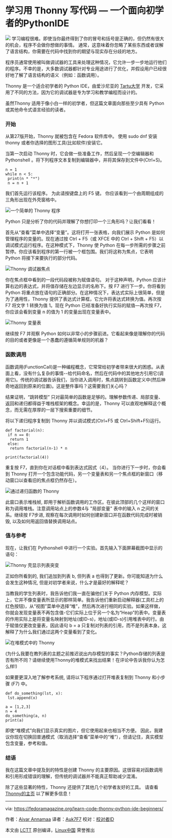 学习用 Thonny 写代码 — 一个面向初学者的PythonIDE
======

![](https://fedoramagazine.org/wp-content/uploads/2018/02/thonny.png-945x400.jpg)
学习编程很难。即使当你最终得到了你的冒号和括号是正确的，但仍然有很大的机会，程序不会做你想做的事情。 通常，这意味着你忽略了某些东西或者误解了语言结构，你需要在代码中找到你的期望与现实存在分歧的地方。

程序员通常使用被叫做调试器的工具来处理这种情况，它允许一步一步地运行他们的程序。不幸的是，大多数调试器都针对专业用途进行了优化，并假设用户已经很好地了解了语言结构的语义（例如：函数调用）。

Thonny 是一个适合初学者的 Python IDE，由爱沙尼亚的 [Tartu大学][1] 开发，它采用了不同的方法，因为它的调试器是专为学习和教学编程而设计的。

虽然Thonny 适用于像小白一样的初学者，但这篇文章面向那些至少具有 Python 或其他命令式语言经验的读者。

### 开始

从第27版开始，Thonny 就被包含在 Fedora 软件库中。 使用 sudo dnf 安装 thonny 或者你选择的图形工具(比如软件)安装它。

当第一次启动 Thonny 时，它会做一些准备工作，然后呈现一个空编辑器和 Pythonshell 。将下列程序文本复制到编辑器中，并将其保存到文件中(Ctrl+S)。
```
n = 1
while n < 5:
 print(n * "*")
 n = n + 1

```
我们首先运行该程序。 为此请按键盘上的 F5 键。  你应该看到一个由周期组成的三角形出现在外壳窗格中。

![一个简单的 Thonny 程序][2]

Python 只是分析了你的代码并理解了你想打印一个三角形吗？让我们看看！

首先从“查看”菜单中选择“变量”。这将打开一张表格，向我们展示 Python 是如何管理程序的变量的。现在通过按 Ctrl + F5（或 XFCE 中的 Ctrl + Shift + F5）以调试模式运行程序。在这种模式下，Thonny 使 Python 在每一步所需的步骤之前暂停。你应该看到程序的第一行被一个框包围。我们将这称为焦点，它表明 Python 将接下来要执行的部分代码。


![ Thonny 调试器焦点 ][3]

你在焦点框中看到的一段代码段被称为赋值语句。 对于这种声明，Python 应该计算右边的表达式，并将值存储在左边显示的名称下。按 F7 进行下一步。你将看到 Python 将重点放在语句的正确部分。在这种情况下，表达式实际上很简单，但是为了通用性，Thonny 提供了表达式计算框，它允许将表达式转换为值。再次按 F7 将文字 1 转换为值 1。现在 Python 已经准备好执行实际的赋值—再次按 F7，你应该会看到变量 n 的值为 1 的变量出现在变量表中。

![Thonny 变量表][4]

继续按 F7 并观察 Python 如何以非常小的步骤前进。它看起来像是理解你的代码的目的或者更像是一个愚蠢的遵循简单规则的机器？

### 函数调用

函数调用(FunctionCall)是一种编程概念，它常常给初学者带来很大的困惑。从表面上看，没有什么复杂的事情--给代码命名，然后在代码中的其他地方引用它(调用它)。传统的调试器告诉我们，当你进入调用时，焦点跳转到函数定义中(然后神奇地返回到原来的位置)。这是整件事吗？这需要我们关心吗？

结果证明，“跳转模型” 只对最简单的函数是足够的。理解参数传递、局部变量、返回和递归都得益于堆栈框架的概念。幸运的是，Thonny 可以直观地解释这个概念，而无需在厚厚的一层下搜索重要的细节。

将以下递归程序复制到 Thonny 并以调试模式(Ctrl+F5 或 Ctrl+Shift+F5)运行。
```
def factorial(n):
 if n == 0:
  return 1
 else:
  return factorial(n-1) * n

print(factorial(4))

```

重复按 F7，直到你在对话框中看到表达式因式（4）。 当你进行下一步时，你会看到 Thonny 打开一个包含功能代码，另一个变量表和另一个焦点框的新窗口（移动窗口以查看旧的焦点框仍然存在）。

![通过递归函数的 Thonny][5]

此窗口表示堆栈帧, 即用于解析函数调用的工作区。在彼此顶部的几个这样的窗口称为调用堆栈。注意调用站点上的参数4与 "局部变量" 表中的输入 n 之间的关系。继续按 F7步进, 观察在每次调用时如何创建新窗口并在函数代码完成时被销毁, 以及如何用返回值替换调用站点。


### 值与参考

现在，让我们在 Pythonshell 中进行一个实验。首先输入下面屏幕截图中显示的语句：

![Thonny 壳显示列表突变][6]

正如你所看到的, 我们追加到列表 b, 但列表 a 也得到了更新。你可能知道为什么会发生这种情况, 但是对初学者来说，什么才是最好的解释呢？

当教我的学生列表时，我告诉他们我一直在骗他们关于 Python 内存模型。实际上，它并不像变量表所显示的那样简单。我告诉他们重新启动解释器(工具栏上的红色按钮)，从“视图”菜单中选择“堆”，然后再次进行相同的实验。如果这样做，你就会发现变量表不再包含值-它们实际上位于另一个名为“Heap”的表中。变量表的作用实际上是将变量名映射到地址(或ID-s)，地址(或ID-s)引用堆表中的行。由于赋值仅更改变量表，因此语句 b = a 只复制对列表的引用，而不是列表本身。这解释了为什么我们通过这两个变量看到了变化。


![在堆模式中的 Thonny][7]

(为什么我要在教列表的主题之前推迟说出内存模型的事实？Python存储的列表是否有所不同？请继续使用Thonny的堆模式来找出结果！在评论中告诉我你认为怎么样!)

如果要更深入地了解参考系统, 请将以下程序通过打开堆表复制到 Thonny 和小步骤 (F7) 中。
```
def do_something(lst, x):
 lst.append(x)

a = [1,2,3]
n = 4
do_something(a, n)
print(a)

```

即使“堆模式”向我们显示真实的图片，但它使用起来也相当不方便。 因此，我建议你现在切换回普通模式（取消选择“查看”菜单中的“堆”），但请记住，真实模型包含变量，参考和值。

### 结语

我在这篇文章中提及到的特性是创建 Thonny 的主要原因。这很容易对函数调用和引用形成错误的理解，但传统的调试器并不能真正帮助减少混淆。

除了这些显著的特性，Thonny 还提供了其他几个初学者友好的工具。 请查看 [Thonny的主页][8] 以了解更多信息！

--------------------------------------------------------------------------------

via: https://fedoramagazine.org/learn-code-thonny-python-ide-beginners/

作者：[Aivar Annamaa][a]
译者：[Auk7F7](https://github.com/Auk7F7)
校对：[校对者ID](https://github.com/校对者ID)

本文由 [LCTT](https://github.com/LCTT/TranslateProject) 原创编译，[Linux中国](https://linux.cn/) 荣誉推出

[a]:https://fedoramagazine.org/
[1]:https://www.ut.ee/en
[2]:https://fedoramagazine.org/wp-content/uploads/2017/12/scr1.png
[3]:https://fedoramagazine.org/wp-content/uploads/2017/12/thonny-scr2.png
[4]:https://fedoramagazine.org/wp-content/uploads/2017/12/thonny-scr3.png
[5]:https://fedoramagazine.org/wp-content/uploads/2017/12/thonny-scr4.png
[6]:https://fedoramagazine.org/wp-content/uploads/2017/12/thonny-scr5.png
[7]:https://fedoramagazine.org/wp-content/uploads/2017/12/thonny-scr6.png
[8]:http://thonny.org
